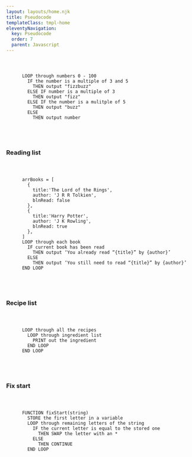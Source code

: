 ```yaml
---
layout: layouts/home.njk
title: Pseudocode
templateClass: tmpl-home
eleventyNavigation:
  key: Pseudocode
  order: 7
  parent: Javascript
---
```


<div class="container mt-4">
  <code>
    <pre>
      LOOP through numbers 0 - 100
        IF the number is a multiple of 3 and 5
          THEN output "fizzbuzz"
        ELSE IF number is a multiple of 3
          THEN output "fizz"
        ELSE IF the number is a mulitple of 5
          THEN output "buzz"
        ELSE
          THEN output number
    </pre>
  </code>
</div>
<div class="container mt-4">
  <h3>Reading list</h3>
  <code>
    <pre>
      arrBooks = [
        {
          title:'The Lord of the Rings',
          author: 'J R R Tolkien',
          blnRead: false
        },
        {
          title:'Harry Potter',
          author: 'J K Rowling',
          blnRead: true
        },
      ]
      LOOP through each book
        IF current book has been read
          THEN output ‘You already read “{title}” by {author}’
        ELSE
          THEN output ‘You still need to read “{title}” by {author}’
      END LOOP
    </pre>
  </code>
  <h3>Recipe list</h3>
  <code>
    <pre>
      LOOP through all the recipes
        LOOP through ingredient list
          PRINT out the ingredient
        END LOOP
      END LOOP
    </pre>
  </code>
  <h3>Fix start</h3>
  <code>
    <pre>
      FUNCTION fixStart(string)
        STORE the first letter in a variable
        LOOP through remaining letters of the string
          IF the current letter is equal to the stored one
            THEN SWAP the letter with an *
          ELSE
            THEN CONTINUE
        END LOOP
    </pre>
  </code>
</div>
<script>
  // READING LIST
  // LOOP through numbers 0 - 100
  for(var number=1;number<=100;number++){
    var message = '';
    //   IF the number is a multiple of 3 and 5
    if(number % 15 == 0){
      //     THEN output "fizzbuzz"
      message = 'fizzbuzz';
    }
    //   ELSE IF number is a multiple of 3
    else if(number % 3 == 0){
      //     THEN output "fizz"
      message = 'fizz';
    }
    //   ELSE IF the number is a mulitple of 5
    else if(number % 5 == 0){
      //     THEN output "buzz"
      message = 'buzz';
    }
    //   ELSE
    //     THEN output number
    else message = number;
    console.log(message);
  }
  // FIXSTART
  function fixStart(str) {
    let newStr = str.split("");
    let newStrFirstChar = newStr.splice(0, 1);
    for (let i=0; i < str.length; i++) {
        if (newStr[i] == newStrFirstChar) {
            newStr[i] = "*";
        }
    }
    return newStrFirstChar + newStr.join("");
  }
  // RECIPE LIST
  // Recipe List
  // Create an object to hold information on your favourite recipes. 1.
  // It should have properties for:
  // recipeTitle (a string)
  // servings (a number)
  // ingredients (an array of strings)
  // directions (a string)
  // List all recipes 2.
  // Create a loop to list all the ingredients. 3.
  let recipes = [
    {
      recipeTitle = "Recipe 1",
      servings = 5,
      ingredients = ["milk", "flour", "sugar"],
      directions = "Do this. Then this. Then that."
    },
    {
      recipeTitle = "Hot honey",
      servings = 1,
      ingredients = ["2 spoons of honey", "chilli flakes"],
      directions = "Put honey into a cup. Add chilli flakes."
    },
    {
      recipeTitle = "Recipe 3",
      servings = 2,
      ingredients = ["100ml of milk", "4 tablespoons of flour", "1 teaspoon of sugar"],
      directions = "Do this. Then this. Then that."
    }
  ];
  // LOOP through all the recipes
  //   LOOP through ingredient list
  //     PRINT out the ingredient
  //   END LOOP
  // END LOOP
</script>
